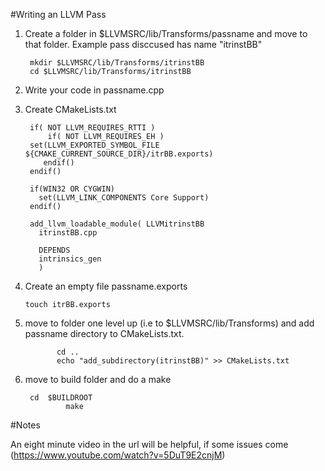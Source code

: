 #Writing an LLVM Pass

1) Create a folder in $LLVMSRC/lib/Transforms/passname and move to that folder. Example pass disccused has name "itrinstBB"

		mkdir $LLVMSRC/lib/Transforms/itrinstBB
		cd $LLVMSRC/lib/Transforms/itrinstBB


2) Write your code in passname.cpp 


3) Create CMakeLists.txt 


		if( NOT LLVM_REQUIRES_RTTI )
  	     	if( NOT LLVM_REQUIRES_EH )
		set(LLVM_EXPORTED_SYMBOL_FILE ${CMAKE_CURRENT_SOURCE_DIR}/itrBB.exports)
	       endif()
		endif()

		if(WIN32 OR CYGWIN)
		  set(LLVM_LINK_COMPONENTS Core Support)
		endif()

		add_llvm_loadable_module( LLVMitrinstBB
		  itrinstBB.cpp

		  DEPENDS
		  intrinsics_gen
		  )


4)  Create an empty file  passname.exports



		touch itrBB.exports


5)  move to folder one level up (i.e to $LLVMSRC/lib/Transforms) and add passname directory to CMakeLists.txt.

 
               cd ..
               echo "add_subdirectory(itrinstBB)" >> CMakeLists.txt


6) move to build folder and do a make


		cd  $BUILDROOT
                make

#Notes

An eight minute video in the url will be helpful, if some issues come (https://www.youtube.com/watch?v=5DuT9E2cnjM)
